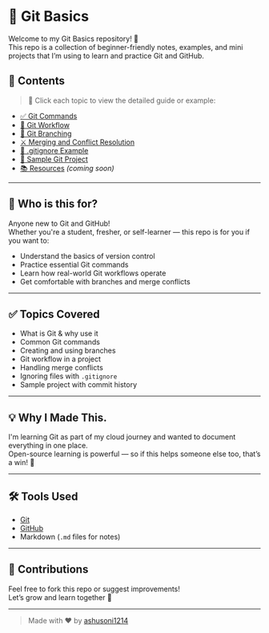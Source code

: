 # 🚀 Git Basics

Welcome to my Git Basics repository! 👋  
This repo is a collection of beginner-friendly notes, examples, and mini projects that I’m using to learn and practice Git and GitHub.


## 📂 Contents

> 🔗 Click each topic to view the detailed guide or example:

- [✅ Git Commands](./01_git_commands.md)
- [🔁 Git Workflow](./02_git_workflow.md)
- [🌿 Git Branching](./03_branching.md)
- [⚔️ Merging and Conflict Resolution](./04_merging_conflicts.md)
- [📄 .gitignore Example](./05_gitignore_example/README.md)
- [🧪 Sample Git Project](./06_sample_project/README.md)
- [📚 Resources](./resources.md) *(coming soon)*

---

## 🎯 Who is this for?

Anyone new to Git and GitHub!  
Whether you're a student, fresher, or self-learner — this repo is for you if you want to:

- Understand the basics of version control
- Practice essential Git commands
- Learn how real-world Git workflows operate
- Get comfortable with branches and merge conflicts

---

## ✅ Topics Covered

- What is Git & why use it
- Common Git commands
- Creating and using branches
- Git workflow in a project
- Handling merge conflicts
- Ignoring files with `.gitignore`
- Sample project with commit history

---

## 💡 Why I Made This. 

I'm learning Git as part of my cloud journey and wanted to document everything in one place.  
Open-source learning is powerful — so if this helps someone else too, that’s a win! 🎉

---

## 🛠️ Tools Used

- [Git](https://git-scm.com/)
- [GitHub](https://github.com/)
- Markdown (`.md` files for notes)

---

## 🙌 Contributions

Feel free to fork this repo or suggest improvements!  
Let’s grow and learn together 🚀

---

> Made with ❤️ by [ashusoni1214](https://github.com/ashusoni1214)
